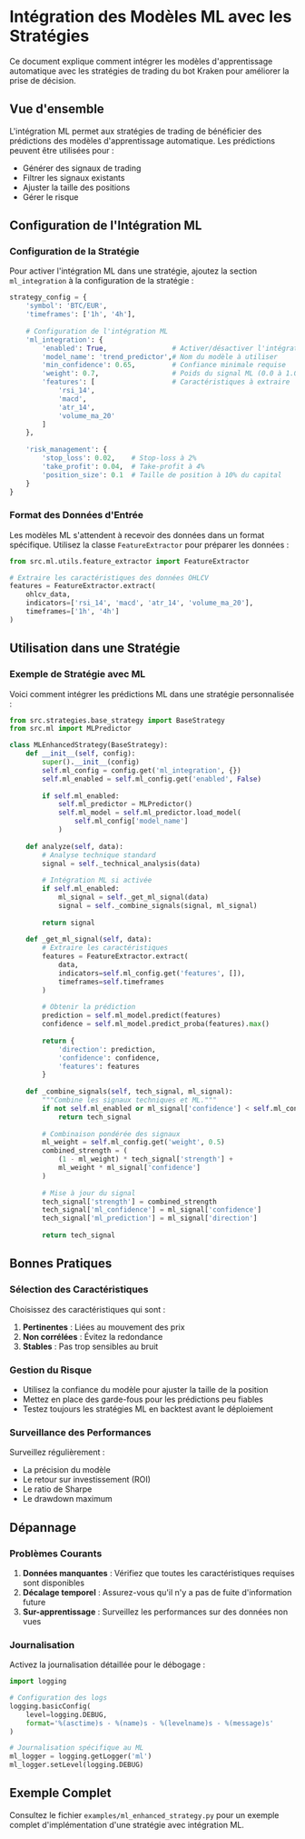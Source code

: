 # Intégration des Modèles ML avec les Stratégies

Ce document explique comment intégrer les modèles d'apprentissage automatique avec les stratégies de trading du bot Kraken pour améliorer la prise de décision.

## Vue d'ensemble

L'intégration ML permet aux stratégies de trading de bénéficier des prédictions des modèles d'apprentissage automatique. Les prédictions peuvent être utilisées pour :

- Générer des signaux de trading
- Filtrer les signaux existants
- Ajuster la taille des positions
- Gérer le risque

## Configuration de l'Intégration ML

### Configuration de la Stratégie

Pour activer l'intégration ML dans une stratégie, ajoutez la section `ml_integration` à la configuration de la stratégie :

```python
strategy_config = {
    'symbol': 'BTC/EUR',
    'timeframes': ['1h', '4h'],
    
    # Configuration de l'intégration ML
    'ml_integration': {
        'enabled': True,                # Activer/désactiver l'intégration ML
        'model_name': 'trend_predictor',# Nom du modèle à utiliser
        'min_confidence': 0.65,         # Confiance minimale requise
        'weight': 0.7,                  # Poids du signal ML (0.0 à 1.0)
        'features': [                   # Caractéristiques à extraire
            'rsi_14',
            'macd',
            'atr_14',
            'volume_ma_20'
        ]
    },
    
    'risk_management': {
        'stop_loss': 0.02,    # Stop-loss à 2%
        'take_profit': 0.04,  # Take-profit à 4%
        'position_size': 0.1  # Taille de position à 10% du capital
    }
}
```

### Format des Données d'Entrée

Les modèles ML s'attendent à recevoir des données dans un format spécifique. Utilisez la classe `FeatureExtractor` pour préparer les données :

```python
from src.ml.utils.feature_extractor import FeatureExtractor

# Extraire les caractéristiques des données OHLCV
features = FeatureExtractor.extract(
    ohlcv_data,
    indicators=['rsi_14', 'macd', 'atr_14', 'volume_ma_20'],
    timeframes=['1h', '4h']
)
```

## Utilisation dans une Stratégie

### Exemple de Stratégie avec ML

Voici comment intégrer les prédictions ML dans une stratégie personnalisée :

```python
from src.strategies.base_strategy import BaseStrategy
from src.ml import MLPredictor

class MLEnhancedStrategy(BaseStrategy):
    def __init__(self, config):
        super().__init__(config)
        self.ml_config = config.get('ml_integration', {})
        self.ml_enabled = self.ml_config.get('enabled', False)
        
        if self.ml_enabled:
            self.ml_predictor = MLPredictor()
            self.ml_model = self.ml_predictor.load_model(
                self.ml_config['model_name']
            )
    
    def analyze(self, data):
        # Analyse technique standard
        signal = self._technical_analysis(data)
        
        # Intégration ML si activée
        if self.ml_enabled:
            ml_signal = self._get_ml_signal(data)
            signal = self._combine_signals(signal, ml_signal)
        
        return signal
    
    def _get_ml_signal(self, data):
        # Extraire les caractéristiques
        features = FeatureExtractor.extract(
            data,
            indicators=self.ml_config.get('features', []),
            timeframes=self.timeframes
        )
        
        # Obtenir la prédiction
        prediction = self.ml_model.predict(features)
        confidence = self.ml_model.predict_proba(features).max()
        
        return {
            'direction': prediction,
            'confidence': confidence,
            'features': features
        }
    
    def _combine_signals(self, tech_signal, ml_signal):
        """Combine les signaux techniques et ML."""
        if not self.ml_enabled or ml_signal['confidence'] < self.ml_config.get('min_confidence', 0.6):
            return tech_signal
        
        # Combinaison pondérée des signaux
        ml_weight = self.ml_config.get('weight', 0.5)
        combined_strength = (
            (1 - ml_weight) * tech_signal['strength'] +
            ml_weight * ml_signal['confidence']
        )
        
        # Mise à jour du signal
        tech_signal['strength'] = combined_strength
        tech_signal['ml_confidence'] = ml_signal['confidence']
        tech_signal['ml_prediction'] = ml_signal['direction']
        
        return tech_signal
```

## Bonnes Pratiques

### Sélection des Caractéristiques

Choisissez des caractéristiques qui sont :
1. **Pertinentes** : Liées au mouvement des prix
2. **Non corrélées** : Évitez la redondance
3. **Stables** : Pas trop sensibles au bruit

### Gestion du Risque

- Utilisez la confiance du modèle pour ajuster la taille de la position
- Mettez en place des garde-fous pour les prédictions peu fiables
- Testez toujours les stratégies ML en backtest avant le déploiement

### Surveillance des Performances

Surveillez régulièrement :
- La précision du modèle
- Le retour sur investissement (ROI)
- Le ratio de Sharpe
- Le drawdown maximum

## Dépannage

### Problèmes Courants

1. **Données manquantes** : Vérifiez que toutes les caractéristiques requises sont disponibles
2. **Décalage temporel** : Assurez-vous qu'il n'y a pas de fuite d'information future
3. **Sur-apprentissage** : Surveillez les performances sur des données non vues

### Journalisation

Activez la journalisation détaillée pour le débogage :

```python
import logging

# Configuration des logs
logging.basicConfig(
    level=logging.DEBUG,
    format='%(asctime)s - %(name)s - %(levelname)s - %(message)s'
)

# Journalisation spécifique au ML
ml_logger = logging.getLogger('ml')
ml_logger.setLevel(logging.DEBUG)
```

## Exemple Complet

Consultez le fichier `examples/ml_enhanced_strategy.py` pour un exemple complet d'implémentation d'une stratégie avec intégration ML.
